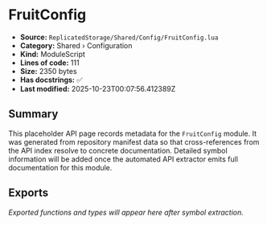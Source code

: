 # FruitConfig

- **Source:** `ReplicatedStorage/Shared/Config/FruitConfig.lua`
- **Category:** Shared › Configuration
- **Kind:** ModuleScript
- **Lines of code:** 111
- **Size:** 2350 bytes
- **Has docstrings:** ✅
- **Last modified:** 2025-10-23T00:07:56.412389Z

## Summary

This placeholder API page records metadata for the `FruitConfig` module. It was generated
from repository manifest data so that cross-references from the API index resolve to
concrete documentation. Detailed symbol information will be added once the automated
API extractor emits full documentation for this module.

## Exports

_Exported functions and types will appear here after symbol extraction._
